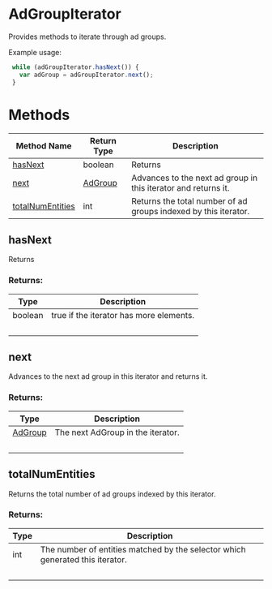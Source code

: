# AdGroupIterator
Provides methods to iterate through ad groups.

Example usage:
```javascript
 while (adGroupIterator.hasNext()) {
   var adGroup = adGroupIterator.next();
 }
```

# Methods
|Method Name|Return Type|Description|
|-|-|-
[hasNext](#hasnext)|boolean|Returns <br />
[next](#next)|[AdGroup](./AdGroup)|Advances to the next ad group in this iterator and returns it.<br />
[totalNumEntities](#totalnumentities)|int|Returns the total number of ad groups indexed by this iterator.<br />

## <a name="hasnext"></a>hasNext
Returns 

### Returns:
|Type|Description|
|-|-
boolean|true if the iterator has more elements.
&nbsp;|&nbsp;

## <a name="next"></a>next
Advances to the next ad group in this iterator and returns it.

### Returns:
|Type|Description|
|-|-
[AdGroup](./AdGroup)|The next AdGroup in the iterator.
&nbsp;|&nbsp;

## <a name="totalnumentities"></a>totalNumEntities
Returns the total number of ad groups indexed by this iterator.

### Returns:
|Type|Description|
|-|-
int|The number of entities matched by the selector which generated this iterator.
&nbsp;|&nbsp;

